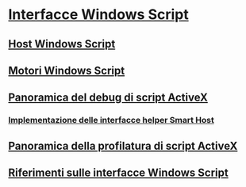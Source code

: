 # [Interfacce Windows Script](windows-script-interfaces.md)
## [Host Windows Script](windows-script-hosts.md)
## [Motori Windows Script](windows-script-engines.md)
## [Panoramica del debug di script ActiveX](active-script-debugging-overview.md)
### [Implementazione delle interfacce helper Smart Host](implementing-smart-host-helper-interfaces.md)
## [Panoramica della profilatura di script ActiveX](active-script-profiling-overview.md)
## [Riferimenti sulle interfacce Windows Script](reference/TOC.md)
